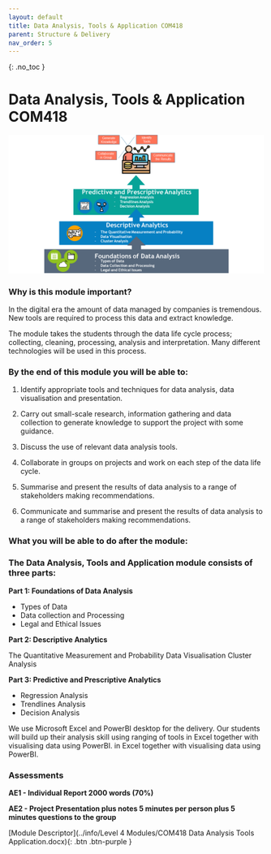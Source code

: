```yaml
---
layout: default
title: Data Analysis, Tools & Application COM418
parent: Structure & Delivery
nav_order: 5
---
```


{: .no_toc }


# Data Analysis, Tools & Application COM418

![](../images/COM418-Module-Learning-Journey-Diagram.png)

### Why is this module important?

In the digital era the amount of data managed by companies is tremendous. New tools are required to process this data and extract knowledge.  
 
The module takes the students through the data life cycle process; collecting, cleaning, processing, analysis and interpretation. Many different technologies will be used in this process. 


### By the end of this module you will be able to:

1. Identify appropriate tools and techniques for data analysis, data visualisation and presentation.

1. Carry out small-scale research, information gathering and data collection to generate knowledge to support the project with some guidance.
1. Discuss the use of relevant data analysis tools.

1. Collaborate in groups on projects and work on each step of the data life cycle.

1. Summarise and present the results of data analysis to a range of stakeholders making recommendations.

1. Communicate and summarise and present the results of data analysis to a range of stakeholders making recommendations.

### What you will be able to do after the module:

### The Data Analysis, Tools and Application module consists of three parts:

**Part 1: Foundations of Data Analysis**

* Types of Data
* Data collection and Processing
* Legal and Ethical Issues

**Part 2: Descriptive Analytics**

The Quantitative Measurement and Probability
Data Visualisation
Cluster Analysis

**Part 3: Predictive and Prescriptive Analytics**

* Regression Analysis
* Trendlines Analysis
* Decision Analysis

We use Microsoft Excel and PowerBI desktop for the delivery. Our students will build up their analysis skill using ranging of tools in Excel together with visualising data using PowerBI. in Excel together with visualising data using PowerBI.

### Assessments

**AE1 - Individual Report 2000 words (70%)**

**AE2 - Project Presentation plus notes 5 minutes per person plus 5 minutes questions to the group**

[Module Descriptor](../info/Level 4 Modules/COM418 Data Analysis Tools  Application.docx){: .btn .btn-purple }